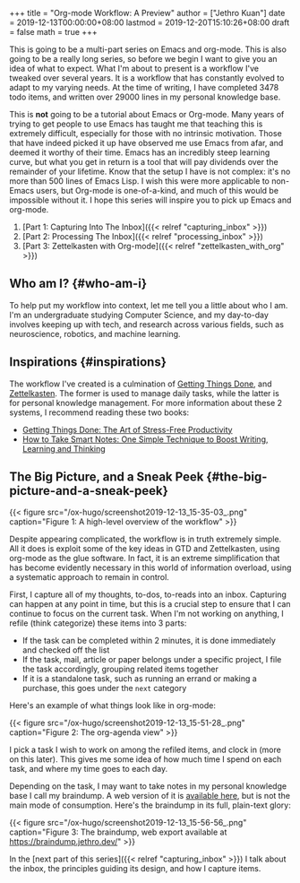 +++
title = "Org-mode Workflow: A Preview"
author = ["Jethro Kuan"]
date = 2019-12-13T00:00:00+08:00
lastmod = 2019-12-20T15:10:26+08:00
draft = false
math = true
+++

This is going to be a multi-part series on Emacs and org-mode. This is
also going to be a really long series, so before we begin I want to
give you an idea of what to expect. What I'm about to present is a
workflow I've tweaked over several years. It is a workflow that has
constantly evolved to adapt to my varying needs. At the time of
writing, I have completed 3478 todo items, and written over 29000
lines in my personal knowledge base.

This is **not** going to be a tutorial about Emacs or Org-mode. Many
years of trying to get people to use Emacs has taught me that teaching
this is extremely difficult, especially for those with no intrinsic
motivation. Those that have indeed picked it up have observed me use
Emacs from afar, and deemed it worthy of their time. Emacs has an
incredibly steep learning curve, but what you get in return is a tool
that will pay dividends over the remainder of your lifetime. Know that
the setup I have is not complex: it's no more than 500 lines of Emacs
Lisp. I wish this were more applicable to non-Emacs users, but
Org-mode is one-of-a-kind, and much of this would be impossible
without it. I hope this series will inspire you to pick up Emacs and
org-mode.

1.  [Part 1: Capturing Into The Inbox]({{< relref "capturing_inbox" >}})
2.  [Part 2: Processing The Inbox]({{< relref "processing_inbox" >}})
3.  [Part 3: Zettelkasten with Org-mode]({{< relref "zettelkasten_with_org" >}})


## Who am I? {#who-am-i}

To help put my workflow into context, let me tell you a little about
who I am. I'm an undergraduate studying Computer Science, and my
day-to-day involves keeping up with tech, and research across various
fields, such as neuroscience, robotics, and machine learning.


## Inspirations {#inspirations}

The workflow I've created is a culmination of [Getting Things Done](http://martin.zinkevich.org/rules%5Fof%5Fml/rules%5Fof%5Fml.pdf), and
[Zettelkasten](https://zettelkasten.de/). The former is used to manage daily tasks, while the
latter is for personal knowledge management. For more information
about these 2 systems, I recommend reading these two books:

-   [Getting Things Done: The Art of Stress-Free Productivity](https://www.goodreads.com/book/show/1633.Getting%5FThings%5FDone)
-   [How to Take Smart Notes: One Simple Technique to Boost Writing,
    Learning and Thinking](https://www.goodreads.com/book/show/34507927-how-to-take-smart-notes)


## The Big Picture, and a Sneak Peek {#the-big-picture-and-a-sneak-peek}

{{< figure src="/ox-hugo/screenshot2019-12-13_15-35-03_.png" caption="Figure 1: A high-level overview of the workflow" >}}

Despite appearing complicated, the workflow is in truth extremely
simple. All it does is exploit some of the key ideas in GTD and
Zettelkasten, using org-mode as the glue software. In fact, it is an
extreme simplification that has become evidently necessary in this
world of information overload, using a systematic approach to remain
in control.

First, I capture all of my thoughts, to-dos, to-reads into an inbox.
Capturing can happen at any point in time, but this is a crucial step
to ensure that I can continue to focus on the current task. When I'm
not working on anything, I refile (think categorize) these items
into 3 parts:

-   If the task can be completed within 2 minutes, it is done
    immediately and checked off the list
-   If the task, mail, article or paper belongs under a specific
    project, I file the task accordingly, grouping related items together
-   If it is a standalone task, such as running an errand or making a
    purchase, this goes under the `next` category

Here's an example of what things look like in org-mode:

{{< figure src="/ox-hugo/screenshot2019-12-13_15-51-28_.png" caption="Figure 2: The org-agenda view" >}}

I pick a task I wish to work on among the refiled items, and clock in
(more on this later). This gives me some idea of how much time I spend
on each task, and where my time goes to each day.

Depending on the task, I may want to take notes in my personal
knowledge base I call my braindump. A web version of it is [available
here](https://braindump.jethro.dev/), but is not the main mode of consumption. Here's the braindump in
its full, plain-text glory:

{{< figure src="/ox-hugo/screenshot2019-12-13_15-56-56_.png" caption="Figure 3: The braindump, web export available at <https://braindump.jethro.dev/>" >}}

In the [next part of this series]({{< relref "capturing_inbox" >}}) I talk about the inbox, the principles
guiding its design, and how I capture items.
